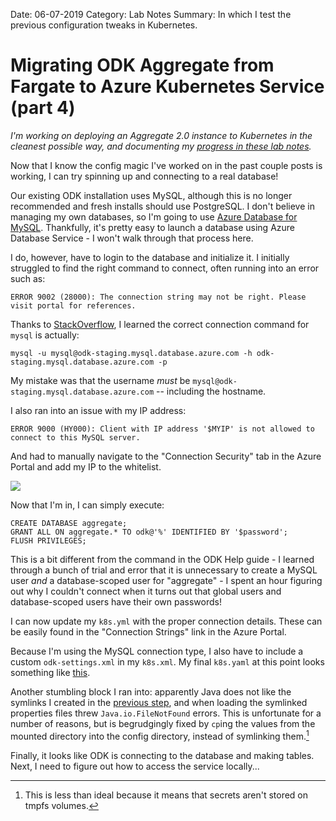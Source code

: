Date: 06-07-2019
Category: Lab Notes
Summary: In which I test the previous configuration tweaks in Kubernetes.


# Migrating ODK Aggregate from Fargate to Azure Kubernetes Service (part 4)


*I'm working on deploying an Aggregate 2.0 instance to Kubernetes in the cleanest possible way, and documenting my [progress in these lab notes](/tagged/migrating-odk-to-k8s).*

Now that I know the config magic I've worked on in the past couple posts is working, I can try spinning up and connecting to a real database! 

Our existing ODK installation uses MySQL, although this is no longer recommended and fresh installs should use PostgreSQL. I don't believe in managing my own databases, so I'm going to use [Azure Database for MySQL](https://azure.microsoft.com/en-us/services/mysql/). Thankfully, it's pretty easy to launch a database using Azure Database Service - I won't walk through that process here.

I do, however, have to login to the database and initialize it. I initially struggled to find the right command to connect, often running into an error such as:

```
ERROR 9002 (28000): The connection string may not be right. Please visit portal for references.
````

Thanks to [StackOverflow](https://stackoverflow.com/questions/44035710/connection-to-azure-mysql-server-fails-due-to-incorrect-connection-string#44035711), I learned the correct connection command for `mysql` is actually: 

```
mysql -u mysql@odk-staging.mysql.database.azure.com -h odk-staging.mysql.database.azure.com -p

```

My mistake was that the username _must_ be `mysql@odk-staging.mysql.database.azure.com` -- including the hostname.

I also ran into an issue with my IP address:

```
ERROR 9000 (HY000): Client with IP address '$MYIP' is not allowed to connect to this MySQL server.
```

And had to manually navigate to the "Connection Security" tab in the Azure Portal and add my IP to the whitelist.

![](_images/5.png)

Now that I'm in, I can simply execute:

```
CREATE DATABASE aggregate;
GRANT ALL ON aggregate.* TO odk@'%' IDENTIFIED BY '$password';
FLUSH PRIVILEGES;
```

This is a bit different from the command in the ODK Help guide - I learned through a bunch of trial and error that it is unnecessary to create a MySQL user _and_ a database-scoped user for "aggregate" - I spent an hour figuring out why I couldn't connect when it turns out that global users and database-scoped users have their own passwords! 

I can now update my `k8s.yml` with the proper connection details. These can be easily found in the "Connection Strings" link in the Azure Portal.

Because I'm using the MySQL connection type, I also have to include a custom `odk-settings.xml` in my `k8s.xml`. My final `k8s.yaml` at this point looks something like [this](https://gist.github.com/brettneese/bfa394df430aed8e432b5d864dc855e6). 

Another stumbling block I ran into: apparently Java does not like the symlinks I created in the [previous step](./), and when loading the symlinked properties files threw `Java.io.FileNotFound` errors. This is unfortunate for a number of reasons, but is begrudgingly fixed by `cp`ing the values from the mounted directory into the config directory, instead of symlinking them.[^1]

Finally, it looks like ODK is connecting to the database and making tables. Next, I need to figure out how to access the service locally...


[^1]: This is less than ideal because it means that secrets aren't stored on tmpfs volumes.

